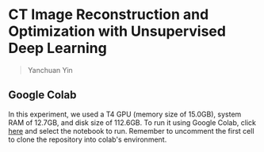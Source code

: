 # CT Image Reconstruction and Optimization with Unsupervised Deep Learning

> Yanchuan Yin

## Google Colab
In this experiment, we used a T4 GPU (memory size of 15.0GB), system RAM of 12.7GB, and disk size of 112.6GB. 
To run it using Google Colab, click [here](https://colab.research.google.com/github/YYC-CHUAN/dip-CTuse) and select the notebook to run. Remember to uncomment the first cell to clone the repository into colab's environment.

